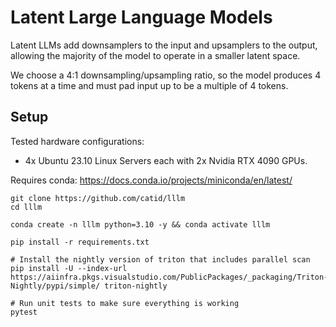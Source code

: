 # Latent Large Language Models

Latent LLMs add downsamplers to the input and upsamplers to the output, allowing the majority of the model to operate in a smaller latent space.

We choose a 4:1 downsampling/upsampling ratio, so the model produces 4 tokens at a time and must pad input up to be a multiple of 4 tokens.

## Setup

Tested hardware configurations:

* 4x Ubuntu 23.10 Linux Servers each with 2x Nvidia RTX 4090 GPUs.

Requires conda: https://docs.conda.io/projects/miniconda/en/latest/

```
git clone https://github.com/catid/lllm
cd lllm

conda create -n lllm python=3.10 -y && conda activate lllm

pip install -r requirements.txt

# Install the nightly version of triton that includes parallel scan
pip install -U --index-url https://aiinfra.pkgs.visualstudio.com/PublicPackages/_packaging/Triton-Nightly/pypi/simple/ triton-nightly

# Run unit tests to make sure everything is working
pytest
```

